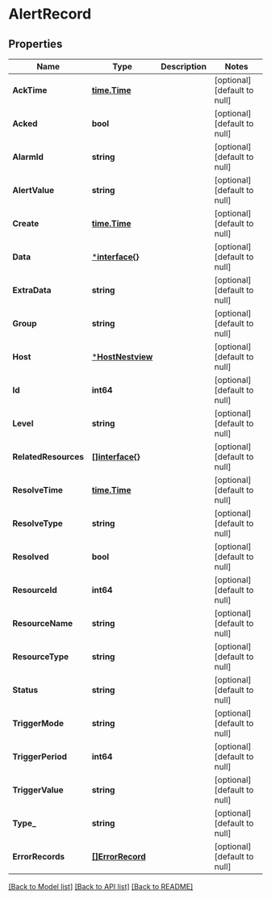 # AlertRecord

## Properties
Name | Type | Description | Notes
------------ | ------------- | ------------- | -------------
**AckTime** | [**time.Time**](time.Time.md) |  | [optional] [default to null]
**Acked** | **bool** |  | [optional] [default to null]
**AlarmId** | **string** |  | [optional] [default to null]
**AlertValue** | **string** |  | [optional] [default to null]
**Create** | [**time.Time**](time.Time.md) |  | [optional] [default to null]
**Data** | [***interface{}**](interface{}.md) |  | [optional] [default to null]
**ExtraData** | **string** |  | [optional] [default to null]
**Group** | **string** |  | [optional] [default to null]
**Host** | [***HostNestview**](Host_Nestview.md) |  | [optional] [default to null]
**Id** | **int64** |  | [optional] [default to null]
**Level** | **string** |  | [optional] [default to null]
**RelatedResources** | [**[]interface{}**](interface{}.md) |  | [optional] [default to null]
**ResolveTime** | [**time.Time**](time.Time.md) |  | [optional] [default to null]
**ResolveType** | **string** |  | [optional] [default to null]
**Resolved** | **bool** |  | [optional] [default to null]
**ResourceId** | **int64** |  | [optional] [default to null]
**ResourceName** | **string** |  | [optional] [default to null]
**ResourceType** | **string** |  | [optional] [default to null]
**Status** | **string** |  | [optional] [default to null]
**TriggerMode** | **string** |  | [optional] [default to null]
**TriggerPeriod** | **int64** |  | [optional] [default to null]
**TriggerValue** | **string** |  | [optional] [default to null]
**Type_** | **string** |  | [optional] [default to null]
**ErrorRecords** | [**[]ErrorRecord**](ErrorRecord.md) |  | [optional] [default to null]

[[Back to Model list]](../README.md#documentation-for-models) [[Back to API list]](../README.md#documentation-for-api-endpoints) [[Back to README]](../README.md)



